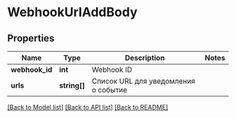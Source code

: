 # WebhookUrlAddBody

## Properties
Name | Type | Description | Notes
------------ | ------------- | ------------- | -------------
**webhook_id** | **int** | Webhook ID | 
**urls** | **string[]** | Список URL для уведомления о событие | 

[[Back to Model list]](../README.md#documentation-for-models) [[Back to API list]](../README.md#documentation-for-api-endpoints) [[Back to README]](../README.md)


